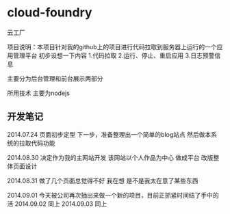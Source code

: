 cloud-foundry
=============

云工厂


项目说明：本项目针对我的github上的项目进行代码拉取到服务器上运行的一个应用管理平台
初步设想一下内容
1.代码拉取
2.运行、停止、重启应用
3.日志预警信息

主要分为后台管理和前台展示两部分

所用技术 主要为nodejs


开发笔记
------
2014.07.24 页面初步定型
下一步，准备整理出一个简单的blog站点
然后做本系统的拉取代码功能

2014.08.30 决定作为我的主网站开发
该网站以个人作品为中心 做成平台
改版整体页面设计

2014.08.31
做了几个页面总觉得不好 我在想 是不是我太在意了某些东西

2014.09.01
今天被公司再次抽出来做一个新的项目，目前正抓紧时间结了手中的活
2014.09.02
同上
2014.09.03
同上
